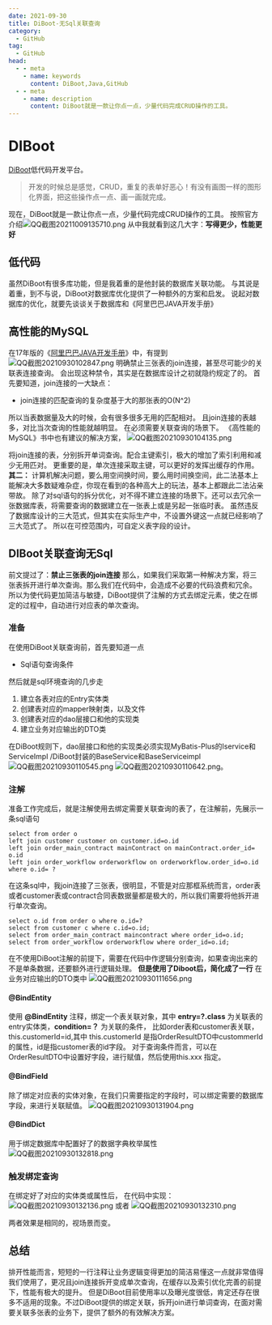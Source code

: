 ```yaml
---
date: 2021-09-30
title: DiBoot-无Sql关联查询
category: 
  - GitHub
tag:
  - GitHub
head:
  - - meta
    - name: keywords
      content: DiBoot,Java,GitHub
  - - meta
    - name: description
      content: DiBoot就是一款让你点一点，少量代码完成CRUD操作的工具。
---
```

# DIBoot
[DiBoot](https://www.diboot.com/)低代码开发平台。

> 开发的时候总是感觉，CRUD，重复的表单好恶心！有没有画图一样的图形化界面，把这些操作点一点、画一画就完成。

现在，DiBoot就是一款让你点一点，少量代码完成CRUD操作的工具。
按照官方介绍![QQ截图20211009135710.png](https://leyuna-blog-img.oss-cn-hangzhou.aliyuncs.com/image/2021-10-09/QQ截图20211009135710.png)
从中我就看到这几大字：**写得更少，性能更好**
## 低代码
虽然DiBoot有很多库功能，但是我着重的是他封装的数据库关联功能。
与其说是着重，到不与说，DiBoot对数据库优化提供了一种额外的方案和启发。
说起对数据库的优化，就要先谈谈关于数据库和《阿里巴巴JAVA开发手册》
## 高性能的MySQL
在17年版的《[阿里巴巴JAVA开发手册](https://yq.aliyun.com/attachment/download/?id=5585)》中，有提到
![QQ截图20210930102847.png](https://leyuna-blog-img.oss-cn-hangzhou.aliyuncs.com/image/2021-09-30/QQ截图20210930102847.png)
明确禁止三张表的join连接，甚至尽可能少的关联表连接查询。
会出现这种禁令，其实是在数据库设计之初就隐约规定了的。
首先要知道，join连接的一大缺点：
- join连接的匹配查询的复杂度基于大的那张表的O(N^2)

所以当表数据量及大的时候，会有很多很多无用的匹配相对。
且join连接的表越多，对比当次查询的性能就越明显。
在必须需要关联查询的场景下。
《高性能的MySQL》书中也有建议的解决方案，
![QQ截图20210930104135.png](https://leyuna-blog-img.oss-cn-hangzhou.aliyuncs.com/image/2021-09-30/QQ截图20210930104135.png)

将join连接的表，分别拆开单词查询。配合主键索引，极大的增加了索引利用和减少无用匹对。
更重要的是，单次连接采取主键，可以更好的发挥出缓存的作用。
**其二：**
计算机解决问题，要么用空间换时间，要么用时间换空间，此二法基本上能解决大多数疑难杂症，你现在看到的各种高大上的玩法，基本上都跟此二法沾亲带故。
除了对sql语句的拆分优化，对不得不建立连接的场景下。还可以去冗余一张数据库表，将需要查询的数据建立在一张表上或是另起一张临时表。
虽然违反了数据库设计的三大范式，但其实在实际生产中，不设置外键这一点就已经影响了三大范式了。
所以在可控范围内，可自定义表字段的设计。

## DIBoot关联查询无Sql
前文提过了：**禁止三张表的join连接**
那么，如果我们采取第一种解决方案，将三张表拆开进行单次查询。那么我们在代码中，会造成不必要的代码浪费和冗余。
所以为使代码更加简洁与敏捷，DiBoot提供了注解的方式去绑定元素，使之在绑定的过程中，自动进行对应表的单次查询。
### 准备
在使用DiBoot关联查询前，首先要知道一点
- Sql语句查询条件

然后就是sql环境查询的几步走
1. 建立各表对应的Entry实体类
2. 创建表对应的mapper映射类，以及文件
3. 创建表对应的dao层接口和他的实现类
4. 建立业务对应输出的DTO类

在DiBoot规则下，dao层接口和他的实现类必须实现MyBatis-Plus的Iservice和ServiceImpl /DiBoot封装的BaseService和BaseServiceimpl
![QQ截图20210930110545.png](https://leyuna-blog-img.oss-cn-hangzhou.aliyuncs.com/image/2021-09-30/QQ截图20210930110545.png)
![QQ截图20210930110642.png](https://leyuna-blog-img.oss-cn-hangzhou.aliyuncs.com/image/2021-09-30/QQ截图20210930110642.png)。

### 注解
准备工作完成后，就是注解使用去绑定需要关联查询的表了，在注解前，先展示一条sql语句
```
select from order o 
left join customer customer on customer.id=o.id
left join order_main_contract mainContract on mainContract.order_id= o.id 
left join order_workflow orderworkflow on orderworkflow.order_id=o.id
where o.id= ?

```
在这条sql中，我join连接了三张表，很明显，不管是对应那框系统而言，order表或者customer表或contract合同表数据量都是极大的，所以我们需要将他拆开进行单次查询。
```
select o.id from order o where o.id=?
select from customer c where c.id=o.id;
select from order_main_contract maincontract where order_id=o.id;
select from order_workflow orderworkflow where order_id=o.id;
```
在不使用DiBoot注解的前提下，需要在代码中作逻辑分别查询，如果查询出来的不是单条数据，还要额外进行逻辑处理。
**但是使用了Diboot后，简化成了一行**
在业务对应输出的DTO类中
![QQ截图20210930111656.png](https://leyuna-blog-img.oss-cn-hangzhou.aliyuncs.com/image/2021-09-30/QQ截图20210930111656.png)
#### @BindEntity
使用 **@BindEntity** 注释，绑定一个表关联对象，其中 **entry=?.class** 为关联表的entry实体类，**condition=？** 为关联的条件，
比如order表和customer表关联，this.customerId=id,其中 this.customerId 是指OrderResultDTO中custommerId的属性，id是指customer表的id字段。
对于查询条件而言，可以在OrderResultDTO中设置好字段，进行赋值，然后使用this.xxx 指定。

#### @BindField
除了绑定对应表的实体对象，在我们只需要指定的字段时，可以绑定需要的数据库字段，来进行关联赋值。
![QQ截图20210930131904.png](https://leyuna-blog-img.oss-cn-hangzhou.aliyuncs.com/image/2021-09-30/QQ截图20210930131904.png)

#### @BindDict
用于绑定数据库中配置好了的数据字典枚举属性
![QQ截图20210930132818.png](https://leyuna-blog-img.oss-cn-hangzhou.aliyuncs.com/image/2021-09-30/QQ截图20210930132818.png)

### 触发绑定查询
在绑定好了对应的实体类或属性后，
在代码中实现：
![QQ截图20210930132136.png](https://leyuna-blog-img.oss-cn-hangzhou.aliyuncs.com/image/2021-09-30/QQ截图20210930132136.png)
或者
![QQ截图20210930132310.png](https://leyuna-blog-img.oss-cn-hangzhou.aliyuncs.com/image/2021-09-30/QQ截图20210930132310.png)

两者效果是相同的，视场景而变。

## 总结
排开性能而言，短短的一行注释让业务逻辑变得更加的简洁易懂这一点就非常值得我们使用了，更况且join连接拆开变成单次查询，在缓存以及索引优化完善的前提下，性能有极大的提升。
但是DiBoot目前使用率以及曝光度很低，肯定还存在很多不适用的现象。不过DiBoot提供的绑定关联，拆开join进行单词查询，在面对需要关联多张表的业务下，提供了额外的有效解决方案。
